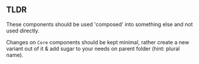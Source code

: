 ## TLDR

These components should be used 'composed' into something else and not used directly.

Changes on `Core` components should be kept minimal, rather create a new variant out of it & add sugar to your needs on parent folder (hint: plural name).
